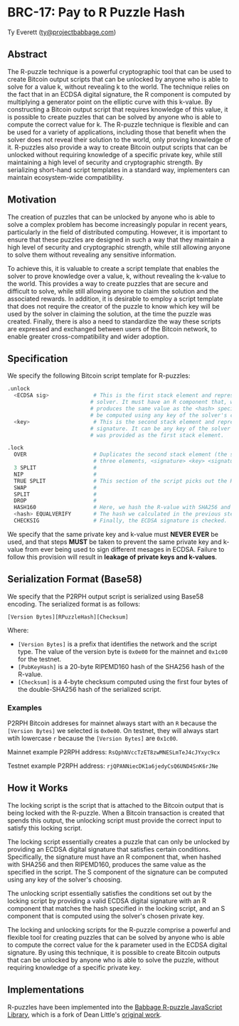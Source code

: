 # BRC-17: Pay to R Puzzle Hash

Ty Everett (ty@projectbabbage.com)

## Abstract

The R-puzzle technique is a powerful cryptographic tool that can be used to create Bitcoin output scripts that can be unlocked by anyone who is able to solve for a value k, without revealing k to the world. The technique relies on the fact that in an ECDSA digital signature, the R component is computed by multiplying a generator point on the elliptic curve with this k-value. By constructing a Bitcoin output script that requires knowledge of this value, it is possible to create puzzles that can be solved by anyone who is able to compute the correct value for k. The R-puzzle technique is flexible and can be used for a variety of applications, including those that benefit when the solver does not reveal their solution to the world, only proving knowledge of it. R-puzzles also provide a way to create Bitcoin output scripts that can be unlocked without requiring knowledge of a specific private key, while still maintaining a high level of security and cryptographic strength. By serializing short-hand script templates in a standard way, implementers can maintain ecosystem-wide compatibility.

## Motivation

The creation of puzzles that can be unlocked by anyone who is able to solve a complex problem has become increasingly popular in recent years, particularly in the field of distributed computing. However, it is important to ensure that these puzzles are designed in such a way that they maintain a high level of security and cryptographic strength, while still allowing anyone to solve them without revealing any sensitive information.

To achieve this, it is valuable to create a script template that enables the solver to prove knowledge over a value, k, without revealing the k-value to the world. This provides a way to create puzzles that are secure and difficult to solve, while still allowing anyone to claim the solution and the associated rewards. In addition, it is desirable to employ a script template that does not require the creator of the puzzle to know which key will be used by the solver in claiming the solution, at the time the puzzle was created. Finally, there is also a need to standardize the way these scripts are expressed and exchanged between users of the Bitcoin network, to enable greater cross-compatibility and wider adoption.

## Specification

We specify the following Bitcoin script template for R-puzzles:

```s
.unlock
  <ECDSA sig>              # This is the first stack element and represents the ECDSA digital signature provided by the 
                          # solver. It must have an R component that, when hashed with SHA256 and then RIPEMD160, 
                          # produces the same value as the <hash> specified in the locking script. The S component can 
                          # be computed using any key of the solver's choosing.
  <key>                    # This is the second stack element and represents the private key that was used to compute the S component of the 
                          # signature. It can be any key of the solver's choosing, as long as it produces a valid S component for the signature that 
                          # was provided as the first stack element.

.lock
  OVER                     # Duplicates the second stack element (the signature) so that it can be used later in the script. Now the stack has 
                           # three elements, <signature> <key> <signature> and we can work with the top <signature> without bothering the bottom one.
  3 SPLIT                  #
  NIP                      #
  TRUE SPLIT               # This section of the script picks out the R-value from the signature.
  SWAP                     #
  SPLIT                    #
  DROP                     # 
  HASH160                  # Here, we hash the R-value with SHA256 and then again with RIPEMD160 (the combined operation is HASH160).
  <hash> EQUALVERIFY       # The hash we calculated in the previous step is compared with <hash> and if they are not equal then the script fails.
  CHECKSIG                 # Finally, the ECDSA signature is checked.
```

We specify that the same private key and k-value must **NEVER EVER** be used, and that steps **MUST** be taken to prevent the same private key and k-value from ever being used to sign different mesages in ECDSA. Failure to follow this provision will result in **leakage of private keys and k-values**.

## Serialization Format (Base58)

We specify that the P2RPH output script is serialized using Base58 encoding. The serialized format is as follows:

```
[Version Bytes][RPuzzleHash][Checksum]
```

Where:

- `[Version Bytes]` is a prefix that identifies the network and the script type. The value of the version byte is `0x0e00` for the mainnet and `0x1c00` for the testnet.
- `[PubKeyHash]` is a 20-byte RIPEMD160 hash of the SHA256 hash of the R-value.
- `[Checksum]` is a 4-byte checksum computed using the first four bytes of the double-SHA256 hash of the serialized script.

### Examples

P2RPH Bitcoin addreses for mainnet always start with an `R` because the `[Version Bytes]` we selected is `0x0e00`. On testnet, they will always start wtih lowercase `r` because the `[Version Bytes]` are `0x1c00`.

Mainnet example P2RPH address: `RsQphNVccTzET8zwMNESLmTeJ4cJYxyc9cx`

Testnet example P2RPH address: `rjQPANNiecDK1a6jedyCsQ6UND4SnK6rJNe`

## How it Works

The locking script is the script that is attached to the Bitcoin output that is being locked with the R-puzzle. When a Bitcoin transaction is created that spends this output, the unlocking script must provide the correct input to satisfy this locking script.

The locking script essentially creates a puzzle that can only be unlocked by providing an ECDSA digital signature that satisfies certain conditions. Specifically, the signature must have an R component that, when hashed with SHA256 and then RIPEMD160, produces the same value as the <hash> specified in the script. The S component of the signature can be computed using any key of the solver's choosing.

The unlocking script essentially satisfies the conditions set out by the locking script by providing a valid ECDSA digital signature with an R component that matches the hash specified in the locking script, and an S component that is computed using the solver's chosen private key.

The locking and unlocking scripts for the R-puzzle comprise a powerful and flexible tool for creating puzzles that can be solved by anyone who is able to compute the correct value for the k parameter used in the ECDSA digital signature. By using this technique, it is possible to create Bitcoin outputs that can be unlocked by anyone who is able to solve the puzzle, without requiring knowledge of a specific private key.

## Implementations

R-puzzles have been implemented into the [Babbage R-puzzle JavaScript Library](https://github.com/p2ppsr/babbage-rpuzzle), which is a fork of Dean Little's [original work](https://github.com/deanmlittle/rpuzzle).
